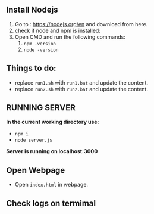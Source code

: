 ## Install Nodejs

1. Go to : https://nodejs.org/en and download from here.
2. check if node and npm is installed:
3. Open CMD and run the following commands:
   1. `npm -version`
   2. `node -version`

## Things to do:

- replace `run1.sh` with `run1.bat` and update the content.
- replace `run2.sh` with `run2.bat` and update the content.

## RUNNING SERVER

**In the current working directory use:**

- `npm i`
- `node server.js`

**Server is running on localhost:3000**

## Open Webpage

- Open `index.html` in webpage.

## Check logs on termimal
